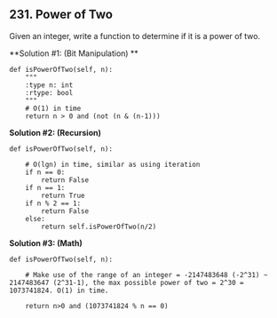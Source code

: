## 231. Power of Two

Given an integer, write a function to determine if it is a power of two.

**Solution #1: (Bit Manipulation) **

    def isPowerOfTwo(self, n):
        """
        :type n: int
        :rtype: bool
        """
        # O(1) in time
        return n > 0 and (not (n & (n-1)))
        
**Solution #2: (Recursion)**
        
    def isPowerOfTwo(self, n):
    
        # O(lgn) in time, similar as using iteration
        if n == 0:
            return False
        if n == 1:
            return True
        if n % 2 == 1:
            return False
        else:
            return self.isPowerOfTwo(n/2)
            
**Solution #3: (Math)**

    def isPowerOfTwo(self, n):
    
        # Make use of the range of an integer = -2147483648 (-2^31) ~ 2147483647 (2^31-1), the max possible power of two = 2^30 = 1073741824. O(1) in time.

        return n>0 and (1073741824 % n == 0)

